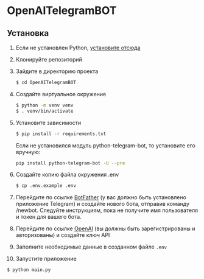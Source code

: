 # OpenAITelegramBOT

## Установка


1. Если не установлен Python, [установите отсюда](https://www.python.org/downloads/)

2. Клонируйте репозиторий

3. Зайдите  в директорию проекта

   ```bash
   $ cd OpenAITelegramBOT
   ```

4. Создайте виртуальное окружение

   ```bash
   $ python -m venv venv
   $ . venv/bin/activate
   ```

5. Установите зависимости

   ```bash
   $ pip install -r requirements.txt
   ```
   
   Если не установился модуль python-telegram-bot, то установите его вручную:
   ```bash
   pip install python-telegram-bot -U --pre
   ```

6. Создайте копию файла окружения .env

   ```bash
   $ cp .env.example .env
   ```

7. Перейдите по ссылке [BotFather](https://telegram.me/BotFather)  (у вас должно быть установлено приложение Telegram) и создайте нового бота, отправив команду /newbot. Следуйте инструкциям, пока не получите имя пользователя и токен для вашего бота.

8. Перейдите по ссылке [OpenAI](https://beta.openai.com/account/api-keys) (вы должны быть зарегистрированы и авторизованы) и создайте ключ API

9. Заполните необходимые данные в созданном файле `.env`

10. Запустите приложение

   ```bash
   $ python main.py 

   ```


